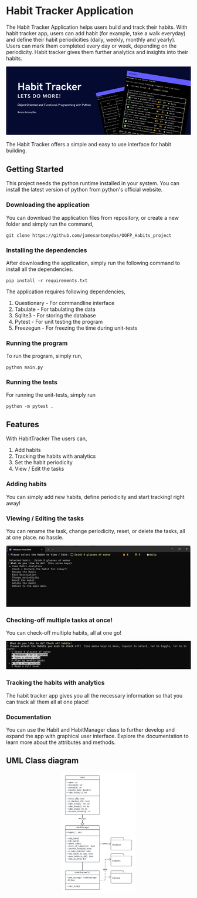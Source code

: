 # Habit Tracker Application

The Habit Tracker Application helps users build and track their habits. With habit tracker app, users can add habit (for example, take a walk everyday) and define their habit periodicities (daily, weekly, monthly and yearly). Users can mark them completed every day or week, depending on the periodicity. Habit tracker gives them further analytics and insights into their habits.

<p align="center" width="40">
  <img src="https://github.com/jamesantonydas/OOFP_Habits_project/blob/main/docs/img/banner.png"/>
</p>

The Habit Tracker offers a simple and easy to use interface for habit building. 

## Getting Started

This project needs the python runtime installed in your system. 
You can install the latest version of python from python's official website.

### Downloading the application

You can download the application files from repository, or create a new folder and simply run the command,

```
git clone https://github.com/jamesantonydas/OOFP_Habits_project
```

### Installing the dependencies

After downloading the application, simply run the following command to install all the dependencies.

```
pip install -r requirements.txt
```

The application requires following dependencies,

1. Questionary - For commandline interface
2. Tabulate - For tabulating the data
3. Sqlite3 - For storing the database
4. Pytest - For unit testing the program
5. Freezegun - For freezing the time during unit-tests

### Running the program

To run the program, simply run,
```commandline
python main.py
```

### Running the tests

For running the unit-tests, simply run

```commandline
python -m pytest .
```

## Features

With HabitTracker The users can,
1. Add habits
2. Tracking the habits with analytics
3. Set the habit periodicity
4. View / Edit the tasks

### Adding habits

You can simply add new habits, define periodicity and start tracking! right away!

### Viewing / Editing the tasks

You can rename the task, change periodicity, reset, or delete the tasks, all at one place. no hassle.

<p align="center" width="40">
  <img src="https://github.com/jamesantonydas/OOFP_Habits_project/blob/main/docs/img/ui1.png"/>
</p>

### Checking-off multiple tasks at once!

You can check-off multiple habits, all at one go!

<p align="center" width="40">
  <img src="https://github.com/jamesantonydas/OOFP_Habits_project/blob/main/docs/img/ui2.png"/>
</p>


### Tracking the habits with analytics

The habit tracker app gives you all the necessary information so that you can track all them all at one place!






### Documentation

You can use the Habit and HabitManager class to further develop and expand the app with graphical user interface.
Explore the documentation to learn more about the attributes and methods.


## UML Class diagram

<p align="center" width="10%">
  <img src="https://github.com/jamesantonydas/OOFP_Habits_project/blob/main/docs/img/OOFP%20class%20diagram.png" width="40%"/>
</p>

